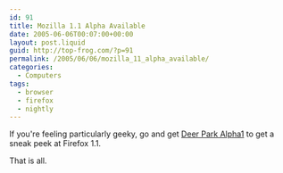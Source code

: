 ```yaml
---
id: 91
title: Mozilla 1.1 Alpha Available
date: 2005-06-06T00:07:00+00:00
layout: post.liquid
guid: http://top-frog.com/?p=91
permalink: /2005/06/06/mozilla_11_alpha_available/
categories:
  - Computers
tags:
  - browser
  - firefox
  - nightly
---
```

If you're feeling particularly geeky, go and get [Deer Park Alpha1](http://ftp.mozilla.org/pub/mozilla.org/firefox/nightly/latest-trunk/) to get a sneak peek at Firefox 1.1.

That is all.
